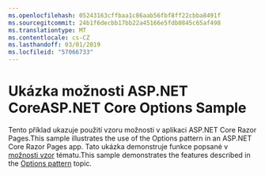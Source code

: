```yaml
---
ms.openlocfilehash: 05243163cffbaa1c86aab56fbf8ff22cbba8491f
ms.sourcegitcommit: 24b1f6decbb17bb22a45166e5fdb0845c65af498
ms.translationtype: MT
ms.contentlocale: cs-CZ
ms.lasthandoff: 03/01/2019
ms.locfileid: "57066733"
---
```

# <a name="aspnet-core-options-sample"></a><span data-ttu-id="4be66-101">Ukázka možnosti ASP.NET Core</span><span class="sxs-lookup"><span data-stu-id="4be66-101">ASP.NET Core Options Sample</span></span>

<span data-ttu-id="4be66-102">Tento příklad ukazuje použití vzoru možnosti v aplikaci ASP.NET Core Razor Pages.</span><span class="sxs-lookup"><span data-stu-id="4be66-102">This sample illustrates the use of the Options pattern in an ASP.NET Core Razor Pages app.</span></span> <span data-ttu-id="4be66-103">Tato ukázka demonstruje funkce popsané v [možnosti vzor](https://docs.microsoft.com/aspnet/core/fundamentals/configuration/options) tématu.</span><span class="sxs-lookup"><span data-stu-id="4be66-103">This sample demonstrates the features described in the [Options pattern](https://docs.microsoft.com/aspnet/core/fundamentals/configuration/options) topic.</span></span>
